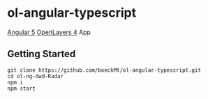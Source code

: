 # ol-angular-typescript

[Angular 5](https://angular.io/) [OpenLayers 4](http://openlayers.org/) App
## Getting Started
```
git clone https://github.com/boeckMt/ol-angular-typescript.git
cd ol-ng-dwd-Radar
npm i
npm start
```
